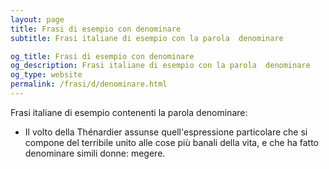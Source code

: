 ```yaml
---
layout: page
title: Frasi di esempio con denominare 
subtitle: Frasi italiane di esempio con la parola  denominare

og_title: Frasi di esempio con denominare 
og_description: Frasi italiane di esempio con la parola  denominare
og_type: website
permalink: /frasi/d/denominare.html
---
```


Frasi italiane di esempio contenenti la parola denominare:


- Il volto della Thénardier assunse quell'espressione particolare che si compone del terribile unito alle cose più banali della vita, e che ha fatto denominare simili donne: megere.
